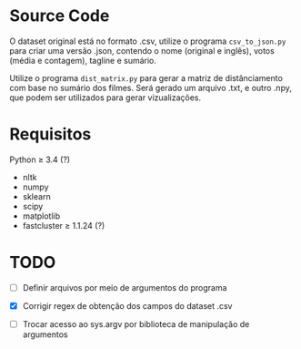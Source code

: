 # Source Code
O dataset original está no formato .csv, utilize o programa `csv_to_json.py` para criar uma versão .json, contendo o nome (original e inglês), votos (média e contagem), tagline e sumário.

Utilize o programa `dist_matrix.py` para gerar a matriz de distânciamento com base no sumário dos filmes. Será gerado um arquivo .txt, e outro .npy, que podem ser utilizados para gerar vizualizações.

# Requisitos
Python ≥ 3.4 (?)
* nltk
* numpy
* sklearn
* scipy
* matplotlib
* fastcluster ≥ 1.1.24 (?)

# TODO
- [ ] Definir arquivos por meio de argumentos do programa
- [x] Corrigir regex de obtenção dos campos do dataset .csv
- [ ] Trocar acesso ao sys.argv por biblioteca de manipulação de argumentos


